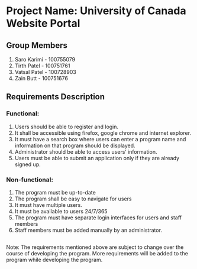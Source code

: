 # Project Name: University of Canada Website Portal

## Group Members

1. Saro Karimi - 100755079
2. Tirth Patel - 100751761
3. Vatsal Patel - 100728903
4. Zain Butt - 100751676



## Requirements Description

### Functional:

1. Users should be able to register and login. 
2. It shall be accessible using firefox, google chrome and internet explorer.
3. It must have a search box where users can enter a program name and information on that program should be displayed.
4. Administrator should be able to access users’ information.
5. Users must be able to submit an application only if they are already signed up.


### Non-functional:

1. The program must be up-to-date
2. The program shall be easy to navigate for users
3. It must have multiple users. 
4. It must be available to users 24/7/365
5. The program must have separate login interfaces for users and staff members
6. Staff members must be added manually by an administrator.

##

Note: The requirements mentioned above are subject to change over the course of developing the program. More requirements will be added to the program while developing the program. 
